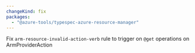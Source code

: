 ```yaml
---
changeKind: fix
packages:
  - "@azure-tools/typespec-azure-resource-manager"
---
```


Fix `arm-resource-invalid-action-verb` rule to trigger on `@get` operations on ArmProviderAction
